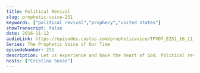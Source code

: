 ```yaml
---
title: Political Revival
slug: prophetic-voice-251
keywords: ["political revival","prophecy","united states"]
showTranscript: false
date: 2016-11-12
audioLink: https://episodes.castos.com/propheticvoice/TPVOT_E251_16_11_12-13_Political_Revival.mp3
Series: The Prophetic Voice of Our Time
episodeNumber: 251
description: Let us experience and have the heart of God. Political revival in the United States is here. Don't forget to register for the November 19 Prophetic Conference and the December 31 Prophetic Gathering of the Saints.
hosts: ["Cristina Sosso"]
---
```

